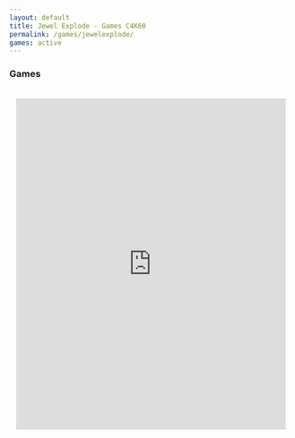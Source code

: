 ```yaml
---
layout: default
title: Jewel Explode - Games C4K60
permalink: /games/jewelexplode/
games: active
---
```

<h3><i class="fas fa-gamepad"></i> Games</h3>
<br>
<center>
<iframe src="https://wanted5games.com/games/html5/jewel-explode-new-en-s-iga-cloud/index.html?pub=10" name="cloudgames-com" width="481" height="592" frameborder="0" scrolling="no"></iframe>
</center>